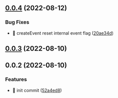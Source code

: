 ## [0.0.4](https://github.com/mjancarik/esmj-emitter/compare/v0.0.3...v0.0.4) (2022-08-12)


### Bug Fixes

* 🐛 createEvent reset internal event flag ([20ae34d](https://github.com/mjancarik/esmj-emitter/commit/20ae34dcea1e8064c589fdc46a5d787dd734e03f))



## [0.0.3](https://github.com/mjancarik/esmj-emitter/compare/v0.0.2...v0.0.3) (2022-08-10)



## 0.0.2 (2022-08-10)


### Features

* 🎸 init commit ([52a4ed8](https://github.com/mjancarik/esmj-emitter/commit/52a4ed8a0fba5fc175a770f8d7fa96a60991a4e5))



